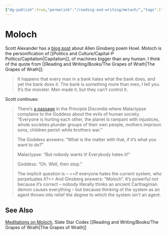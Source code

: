 ```yaml
---
{"dg-publish":true,"permalink":"/reading-and-writing/moloch/","tags":["reading","thoughts","politics","ssc"],"noteIcon":1}
---
```



# Moloch

Scott Alexander has a [blog post](https://slatestarcodex.com/2014/07/30/meditations-on-moloch/) about Allen Ginsberg poem Howl. Moloch is the personification of [[Politics and Culture/Capital-P Politics/Capitalism\|Capitalism]], of machines bigger than any human. I think of the quote from [[Reading and Writing/Books/The Grapes of Wrath\|The Grapes of Wrath]]:

> It happens that every man in a bank hates what the bank does, and yet the bank does it. The bank is something more than men, I tell you. It’s the monster. Men made it, but they can’t control it.


Scott continues:

> There’s [a passage](http://principiadiscordia.com/book/45.php) in the _Principia Discordia_ where Malaclypse complains to the Goddess about the evils of human society. “Everyone is hurting each other, the planet is rampant with injustices, whole societies plunder groups of their own people, mothers imprison sons, children perish while brothers war.”
> 
> The Goddess answers: “What is the matter with that, if it’s what you want to do?”
> 
> Malaclypse: “But nobody wants it! Everybody hates it!”
> 
> Goddess: “Oh. Well, then stop.”
> 
> The implicit question is – ==if everyone hates the current system, who perpetuates it?== And Ginsberg answers: “Moloch”. It’s powerful not because it’s correct – nobody literally thinks an ancient Carthaginian demon causes everything – but because thinking of the system as an agent throws into relief the degree to which the system _isn’t_ an agent.



## See Also
[Meditations on Moloch](https://slatestarcodex.com/2014/07/30/meditations-on-moloch/), Slate Star Codex
[[Reading and Writing/Books/The Grapes of Wrath\|The Grapes of Wrath]]